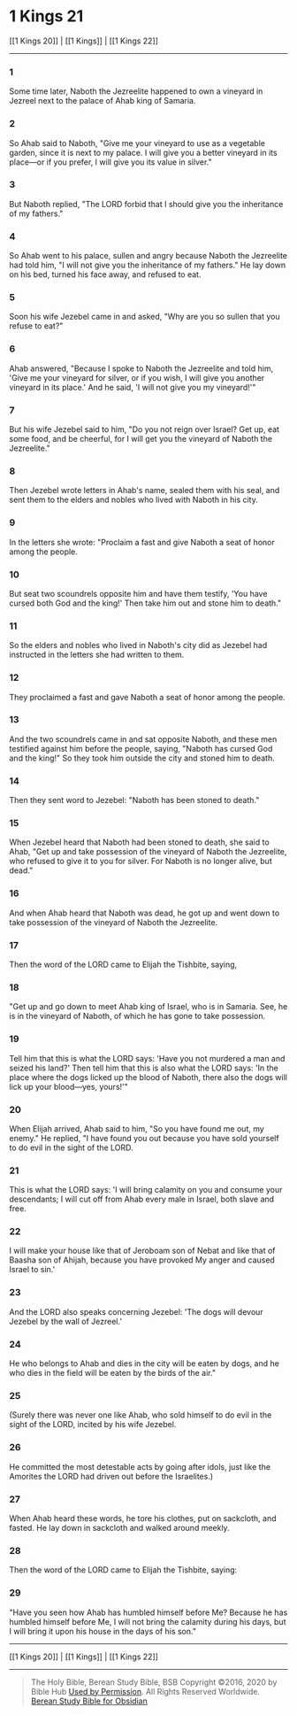 # 1 Kings 21

[[1 Kings 20]] | [[1 Kings]] | [[1 Kings 22]]

---

### 1
Some time later, Naboth the Jezreelite happened to own a vineyard in Jezreel next to the palace of Ahab king of Samaria.

### 2
So Ahab said to Naboth, "Give me your vineyard to use as a vegetable garden, since it is next to my palace. I will give you a better vineyard in its place—or if you prefer, I will give you its value in silver."

### 3
But Naboth replied, "The LORD forbid that I should give you the inheritance of my fathers."

### 4
So Ahab went to his palace, sullen and angry because Naboth the Jezreelite had told him, "I will not give you the inheritance of my fathers." He lay down on his bed, turned his face away, and refused to eat.

### 5
Soon his wife Jezebel came in and asked, "Why are you so sullen that you refuse to eat?"

### 6
Ahab answered, "Because I spoke to Naboth the Jezreelite and told him, 'Give me your vineyard for silver, or if you wish, I will give you another vineyard in its place.' And he said, 'I will not give you my vineyard!'"

### 7
But his wife Jezebel said to him, "Do you not reign over Israel? Get up, eat some food, and be cheerful, for I will get you the vineyard of Naboth the Jezreelite."

### 8
Then Jezebel wrote letters in Ahab's name, sealed them with his seal, and sent them to the elders and nobles who lived with Naboth in his city.

### 9
In the letters she wrote: "Proclaim a fast and give Naboth a seat of honor among the people.

### 10
But seat two scoundrels opposite him and have them testify, 'You have cursed both God and the king!' Then take him out and stone him to death."

### 11
So the elders and nobles who lived in Naboth's city did as Jezebel had instructed in the letters she had written to them.

### 12
They proclaimed a fast and gave Naboth a seat of honor among the people.

### 13
And the two scoundrels came in and sat opposite Naboth, and these men testified against him before the people, saying, "Naboth has cursed God and the king!" So they took him outside the city and stoned him to death.

### 14
Then they sent word to Jezebel: "Naboth has been stoned to death."

### 15
When Jezebel heard that Naboth had been stoned to death, she said to Ahab, "Get up and take possession of the vineyard of Naboth the Jezreelite, who refused to give it to you for silver. For Naboth is no longer alive, but dead."

### 16
And when Ahab heard that Naboth was dead, he got up and went down to take possession of the vineyard of Naboth the Jezreelite.

### 17
Then the word of the LORD came to Elijah the Tishbite, saying,

### 18
"Get up and go down to meet Ahab king of Israel, who is in Samaria. See, he is in the vineyard of Naboth, of which he has gone to take possession.

### 19
Tell him that this is what the LORD says: 'Have you not murdered a man and seized his land?' Then tell him that this is also what the LORD says: 'In the place where the dogs licked up the blood of Naboth, there also the dogs will lick up your blood—yes, yours!'"

### 20
When Elijah arrived, Ahab said to him, "So you have found me out, my enemy." He replied, "I have found you out because you have sold yourself to do evil in the sight of the LORD.

### 21
This is what the LORD says: 'I will bring calamity on you and consume your descendants; I will cut off from Ahab every male in Israel, both slave and free.

### 22
I will make your house like that of Jeroboam son of Nebat and like that of Baasha son of Ahijah, because you have provoked My anger and caused Israel to sin.'

### 23
And the LORD also speaks concerning Jezebel: 'The dogs will devour Jezebel by the wall of Jezreel.'

### 24
He who belongs to Ahab and dies in the city will be eaten by dogs, and he who dies in the field will be eaten by the birds of the air."

### 25
(Surely there was never one like Ahab, who sold himself to do evil in the sight of the LORD, incited by his wife Jezebel.

### 26
He committed the most detestable acts by going after idols, just like the Amorites the LORD had driven out before the Israelites.)

### 27
When Ahab heard these words, he tore his clothes, put on sackcloth, and fasted. He lay down in sackcloth and walked around meekly.

### 28
Then the word of the LORD came to Elijah the Tishbite, saying:

### 29
"Have you seen how Ahab has humbled himself before Me? Because he has humbled himself before Me, I will not bring the calamity during his days, but I will bring it upon his house in the days of his son."

---

[[1 Kings 20]] | [[1 Kings]] | [[1 Kings 22]]

---

> The Holy Bible, Berean Study Bible, BSB
> Copyright &copy;2016, 2020 by Bible Hub
> [Used by Permission](https://berean.bible/terms.htm). All Rights Reserved Worldwide.
> [Berean Study Bible for Obsidian](https://github.com/gapmiss/berean-study-bible-for-obsidian)</small>

